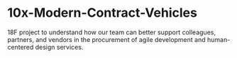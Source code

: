 # 10x-Modern-Contract-Vehicles
18F project to understand how our team can better support colleagues, partners, and vendors in the procurement of agile development and human-centered design services.
